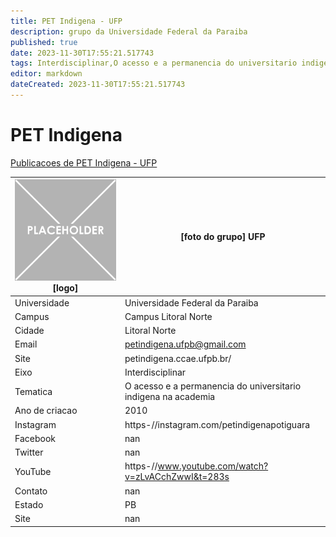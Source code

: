 ```yaml
---
title: PET Indigena - UFP
description: grupo da Universidade Federal da Paraiba
published: true
date: 2023-11-30T17:55:21.517743
tags: Interdisciplinar,O acesso e a permanencia do universitario indigena na academia
editor: markdown
dateCreated: 2023-11-30T17:55:21.517743
---
```


# PET Indigena

[Publicacoes de PET Indigena - UFP](/atividade/143PETIndigenaUFP/feed.md)

| ![placeholder.png](/placeholder.png) [logo] | [foto do grupo] UFP         |
| ------------------------------------------- | ------------------------------------------------- |
| Universidade                                | Universidade Federal da Paraiba      |
| Campus                                      | Campus Litoral Norte            |
| Cidade                                      | Litoral Norte             |
| Email                                       | petindigena.ufpb@gmail.com             |
| Site                                        | petindigena.ccae.ufpb.br/              |
| Eixo                                        | Interdisciplinar              |
| Tematica                                    | O acesso e a permanencia do universitario indigena na academia          |
| Ano de criacao                              | 2010        |
| Instagram                                   | https-//instagram.com/petindigenapotiguara         |
| Facebook                                    | nan          |
| Twitter                                     | nan           |
| YouTube                                     | https-//www.youtube.com/watch?v=zLvACchZwwI&t=283s           |
| Contato                                     | nan         |
| Estado                                      |  PB            |
| Site                                        | nan |
